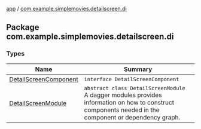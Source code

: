[app](../index.md) / [com.example.simplemovies.detailscreen.di](./index.md)

## Package com.example.simplemovies.detailscreen.di

### Types

| Name | Summary |
|---|---|
| [DetailScreenComponent](-detail-screen-component/index.md) | `interface DetailScreenComponent` |
| [DetailScreenModule](-detail-screen-module/index.md) | `abstract class DetailScreenModule`<br>A dagger modules provides information on how to construct components needed in the component or dependency graph. |
